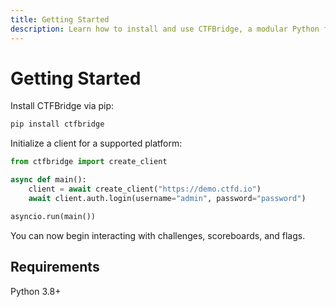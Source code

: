 ```yaml
---
title: Getting Started
description: Learn how to install and use CTFBridge, a modular Python framework for interacting with CTF platforms like CTFd and rCTF. Supports login, challenge interaction, and more.
---
```


# Getting Started

Install CTFBridge via pip:

```bash
pip install ctfbridge
```

Initialize a client for a supported platform:

```python
from ctfbridge import create_client

async def main():
    client = await create_client("https://demo.ctfd.io")
    await client.auth.login(username="admin", password="password")

asyncio.run(main())
```

You can now begin interacting with challenges, scoreboards, and flags.

## Requirements

Python 3.8+
